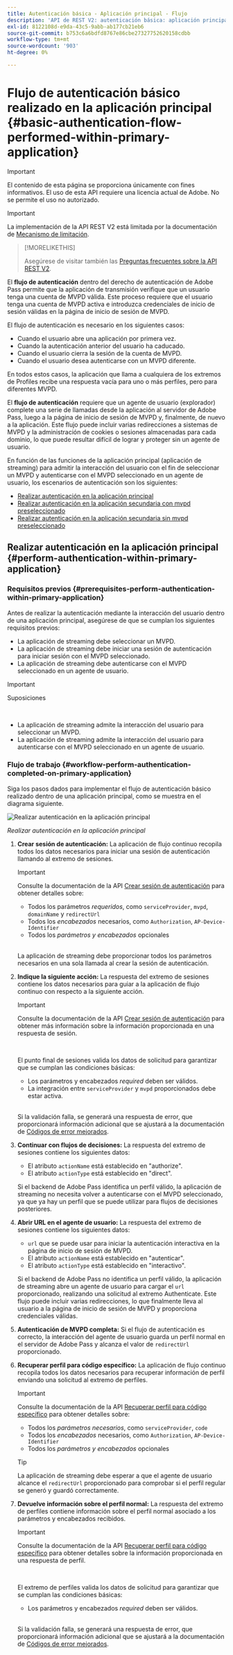 ```yaml
---
title: Autenticación básica - Aplicación principal - Flujo
description: 'API de REST V2: autenticación básica: aplicación principal: flujo'
exl-id: 8122108d-e9da-43c5-9abb-ab177cb21eb6
source-git-commit: b753c6a6bdfd8767e86cbe27327752620158cdbb
workflow-type: tm+mt
source-wordcount: '903'
ht-degree: 0%

---
```


# Flujo de autenticación básico realizado en la aplicación principal {#basic-authentication-flow-performed-within-primary-application}

>[!IMPORTANT]
>
> El contenido de esta página se proporciona únicamente con fines informativos. El uso de esta API requiere una licencia actual de Adobe. No se permite el uso no autorizado.

>[!IMPORTANT]
>
> La implementación de la API REST V2 está limitada por la documentación de [Mecanismo de limitación](/help/authentication/integration-guide-programmers/throttling-mechanism.md).

>[!MORELIKETHIS]
>
> Asegúrese de visitar también las [Preguntas frecuentes sobre la API REST V2](/help/authentication/integration-guide-programmers/rest-apis/rest-api-v2/rest-api-v2-faqs.md#authentication-phase-faqs-general).

El **flujo de autenticación** dentro del derecho de autenticación de Adobe Pass permite que la aplicación de transmisión verifique que un usuario tenga una cuenta de MVPD válida. Este proceso requiere que el usuario tenga una cuenta de MVPD activa e introduzca credenciales de inicio de sesión válidas en la página de inicio de sesión de MVPD.

El flujo de autenticación es necesario en los siguientes casos:

* Cuando el usuario abre una aplicación por primera vez.
* Cuando la autenticación anterior del usuario ha caducado.
* Cuando el usuario cierra la sesión de la cuenta de MVPD.
* Cuando el usuario desea autenticarse con un MVPD diferente.

En todos estos casos, la aplicación que llama a cualquiera de los extremos de Profiles recibe una respuesta vacía para uno o más perfiles, pero para diferentes MVPD.

El **flujo de autenticación** requiere que un agente de usuario (explorador) complete una serie de llamadas desde la aplicación al servidor de Adobe Pass, luego a la página de inicio de sesión de MVPD y, finalmente, de nuevo a la aplicación. Este flujo puede incluir varias redirecciones a sistemas de MVPD y la administración de cookies o sesiones almacenadas para cada dominio, lo que puede resultar difícil de lograr y proteger sin un agente de usuario.

En función de las funciones de la aplicación principal (aplicación de streaming) para admitir la interacción del usuario con el fin de seleccionar un MVPD y autenticarse con el MVPD seleccionado en un agente de usuario, los escenarios de autenticación son los siguientes:

* [Realizar autenticación en la aplicación principal](./rest-api-v2-basic-authentication-primary-application-flow.md)
* [Realizar autenticación en la aplicación secundaria con mvpd preseleccionado](rest-api-v2-basic-authentication-secondary-application-flow.md)
* [Realizar autenticación en la aplicación secundaria sin mvpd preseleccionado](rest-api-v2-basic-authentication-secondary-application-flow.md)

## Realizar autenticación en la aplicación principal {#perform-authentication-within-primary-application}

### Requisitos previos {#prerequisites-perform-authentication-within-primary-application}

Antes de realizar la autenticación mediante la interacción del usuario dentro de una aplicación principal, asegúrese de que se cumplan los siguientes requisitos previos:

* La aplicación de streaming debe seleccionar un MVPD.
* La aplicación de streaming debe iniciar una sesión de autenticación para iniciar sesión con el MVPD seleccionado.
* La aplicación de streaming debe autenticarse con el MVPD seleccionado en un agente de usuario.

>[!IMPORTANT]
>
> Suposiciones
>
> <br/>
> 
> * La aplicación de streaming admite la interacción del usuario para seleccionar un MVPD.
> * La aplicación de streaming admite la interacción del usuario para autenticarse con el MVPD seleccionado en un agente de usuario.

### Flujo de trabajo {#workflow-perform-authentication-completed-on-primary-application}

Siga los pasos dados para implementar el flujo de autenticación básico realizado dentro de una aplicación principal, como se muestra en el diagrama siguiente.

![Realizar autenticación en la aplicación principal](../../../../../assets/rest-api-v2/flows/basic-access-flows/rest-api-v2-perform-authentication-within-primary-application.png)

*Realizar autenticación en la aplicación principal*

1. **Crear sesión de autenticación:** La aplicación de flujo continuo recopila todos los datos necesarios para iniciar una sesión de autenticación llamando al extremo de sesiones.

   >[!IMPORTANT]
   >
   > Consulte la documentación de la API [Crear sesión de autenticación](../../apis/sessions-apis/rest-api-v2-sessions-apis-create-authentication-session.md) para obtener detalles sobre:
   > 
   > * Todos los parámetros _requeridos_, como `serviceProvider`, `mvpd`, `domainName` y `redirectUrl`
   > * Todos los _encabezados_ necesarios, como `Authorization`, `AP-Device-Identifier`
   > * Todos los _parámetros y encabezados_ opcionales
   > 
   > <br/>
   > 
   > La aplicación de streaming debe proporcionar todos los parámetros necesarios en una sola llamada al crear la sesión de autenticación.

1. **Indique la siguiente acción:** La respuesta del extremo de sesiones contiene los datos necesarios para guiar a la aplicación de flujo continuo con respecto a la siguiente acción.

   >[!IMPORTANT]
   >
   > Consulte la documentación de la API [Crear sesión de autenticación](../../apis/sessions-apis/rest-api-v2-sessions-apis-create-authentication-session.md) para obtener más información sobre la información proporcionada en una respuesta de sesión.
   > 
   > <br/>
   > 
   > El punto final de sesiones valida los datos de solicitud para garantizar que se cumplan las condiciones básicas:
   >
   > * Los parámetros y encabezados _required_ deben ser válidos.
   > * La integración entre `serviceProvider` y `mvpd` proporcionados debe estar activa.
   > 
   > <br/>
   > 
   > Si la validación falla, se generará una respuesta de error, que proporcionará información adicional que se ajustará a la documentación de [Códigos de error mejorados](../../../../features-standard/error-reporting/enhanced-error-codes.md).

1. **Continuar con flujos de decisiones:** La respuesta del extremo de sesiones contiene los siguientes datos:
   * El atributo `actionName` está establecido en &quot;authorize&quot;.
   * El atributo `actionType` está establecido en &quot;direct&quot;.

   Si el backend de Adobe Pass identifica un perfil válido, la aplicación de streaming no necesita volver a autenticarse con el MVPD seleccionado, ya que ya hay un perfil que se puede utilizar para flujos de decisiones posteriores.

1. **Abrir URL en el agente de usuario:** La respuesta del extremo de sesiones contiene los siguientes datos:
   * `url` que se puede usar para iniciar la autenticación interactiva en la página de inicio de sesión de MVPD.
   * El atributo `actionName` está establecido en &quot;autenticar&quot;.
   * El atributo `actionType` está establecido en &quot;interactivo&quot;.

   Si el backend de Adobe Pass no identifica un perfil válido, la aplicación de streaming abre un agente de usuario para cargar el `url` proporcionado, realizando una solicitud al extremo Authenticate. Este flujo puede incluir varias redirecciones, lo que finalmente lleva al usuario a la página de inicio de sesión de MVPD y proporciona credenciales válidas.

1. **Autenticación de MVPD completa:** Si el flujo de autenticación es correcto, la interacción del agente de usuario guarda un perfil normal en el servidor de Adobe Pass y alcanza el valor de `redirectUrl` proporcionado.

1. **Recuperar perfil para código específico:** La aplicación de flujo continuo recopila todos los datos necesarios para recuperar información de perfil enviando una solicitud al extremo de perfiles.

   >[!IMPORTANT]
   >
   > Consulte la documentación de la API [Recuperar perfil para código específico](../../apis/profiles-apis/rest-api-v2-profiles-apis-retrieve-profile-for-specific-code.md) para obtener detalles sobre:
   >
   > * Todos los _parámetros necesarios_, como `serviceProvider`, `code`
   > * Todos los _encabezados_ necesarios, como `Authorization`, `AP-Device-Identifier`
   > * Todos los _parámetros y encabezados_ opcionales

   >[!TIP]
   >
   > La aplicación de streaming debe esperar a que el agente de usuario alcance el `redirectUrl` proporcionado para comprobar si el perfil regular se generó y guardó correctamente.

1. **Devuelve información sobre el perfil normal:** La respuesta del extremo de perfiles contiene información sobre el perfil normal asociado a los parámetros y encabezados recibidos.

   >[!IMPORTANT]
   >
   > Consulte la documentación de la API [Recuperar perfil para código específico](../../apis/profiles-apis/rest-api-v2-profiles-apis-retrieve-profile-for-specific-code.md) para obtener detalles sobre la información proporcionada en una respuesta de perfil.
   > 
   > <br/>
   > 
   > El extremo de perfiles valida los datos de solicitud para garantizar que se cumplan las condiciones básicas:
   >
   > * Los parámetros y encabezados _required_ deben ser válidos.
   >
   > <br/>
   > 
   > Si la validación falla, se generará una respuesta de error, que proporcionará información adicional que se ajustará a la documentación de [Códigos de error mejorados](../../../../features-standard/error-reporting/enhanced-error-codes.md).
